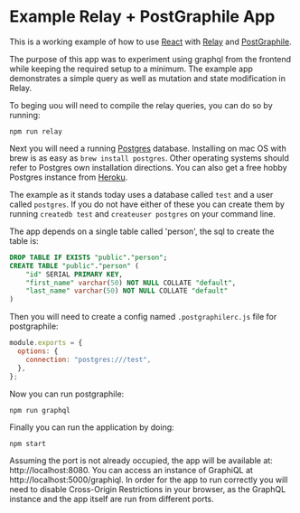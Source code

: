 # Example Relay + PostGraphile App

This is a working example of how to use [React](https://reactjs.org) with [Relay](https://facebook.github.io/relay/) and [PostGraphile](https://www.graphile.org/postgraphile/).

The purpose of this app was to experiment using graphql from the frontend while keeping the required setup to a minimum. The example app demonstrates a simple query as well as mutation and state modification in Relay.

To beging uou will need to compile the relay queries, you can do so by running:

```shell
npm run relay
```

Next you will need a running [Postgres](http://postgresql.org) database.  Installing on mac OS with brew is as easy as `brew install postgres`.  Other operating systems should refer to Postgres own installation directions. You can also get a free hobby Postgres instance from [Heroku](http://heroku.com).

The example as it stands today uses a database called `test` and a user called `postgres`. If you do not have either of these you can create them by running `createdb test` and `createuser postgres` on your command line.  

The app depends on a single table called 'person', the sql to create the table is:

```sql
DROP TABLE IF EXISTS "public"."person";
CREATE TABLE "public"."person" (
	"id" SERIAL PRIMARY KEY,
	"first_name" varchar(50) NOT NULL COLLATE "default",
	"last_name" varchar(50) NOT NULL COLLATE "default"
)
```

Then you will need to create a config named `.postgraphilerc.js` file for postgraphile:

```javascript
module.exports = {
  options: {
    connection: "postgres:///test",
  },
};
```

Now you can run postgraphile:

```shell
npm run graphql
```

Finally you can run the application by doing:

```shell
npm start
```

Assuming the port is not already occupied, the app will be available at: http://localhost:8080. You can access an instance of  GraphiQL at http://localhost:5000/graphiql. In order for the app to run correctly you will need to disable Cross-Origin Restrictions in your browser, as the GraphQL instance and the app itself are run from different ports.
